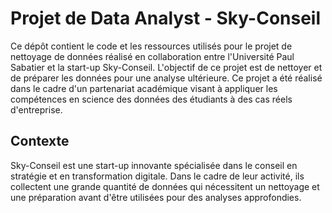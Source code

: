 # Projet de Data Analyst - Sky-Conseil

Ce dépôt contient le code et les ressources utilisés pour le projet de nettoyage de données réalisé en collaboration entre l'Université Paul Sabatier et la start-up Sky-Conseil. L'objectif de ce projet est de nettoyer et de préparer les données pour une analyse ultérieure. Ce projet a été réalisé dans le cadre d'un partenariat académique visant à appliquer les compétences en science des données des étudiants à des cas réels d'entreprise.

## Contexte

Sky-Conseil est une start-up innovante spécialisée dans le conseil en stratégie et en transformation digitale. Dans le cadre de leur activité, ils collectent une grande quantité de données qui nécessitent un nettoyage et une préparation avant d'être utilisées pour des analyses approfondies.
